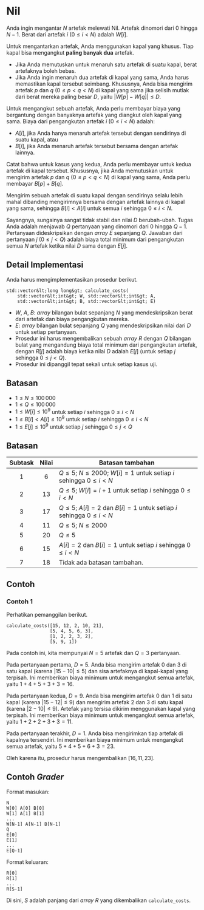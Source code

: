 # Nil

Anda ingin mengantar $N$ artefak melewati Nil.
Artefak dinomori dari $0$ hingga $N-1$.
Berat dari artefak $i$ ($0 \leq i < N$) adalah $W[i]$.

Untuk mengantarkan artefak, Anda menggunakan kapal yang khusus.
Tiap kapal bisa mengangkut **paling banyak dua** artefak.

* Jika Anda memutuskan untuk menaruh satu artefak di suatu kapal, berat artefaknya boleh bebas.
* Jika Anda ingin menaruh dua artefak di kapal yang sama, Anda harus memastikan kapal tersebut seimbang.
Khususnya, Anda bisa mengirim artefak $p$ dan $q$ ($0 \leq p < q < N$) di kapal yang sama jika selisih mutlak dari berat mereka paling besar $D$, yaitu $|W[p] - W[q]| \leq D$.

Untuk mengangkut sebuah artefak, Anda perlu membayar biaya yang bergantung dengan banyaknya artefak yang diangkut oleh kapal yang sama.
Biaya dari pengangkutan artefak $i$ ($0 \leq i < N$) adalah:

* $A[i]$, jika Anda hanya menaruh artefak tersebut dengan sendirinya di suatu kapal, atau
* $B[i]$, jika Anda menaruh artefak tersebut bersama dengan artefak lainnya.

Catat bahwa untuk kasus yang kedua, Anda perlu membayar untuk kedua artefak di kapal tersebut.
Khususnya, jika Anda memutuskan untuk mengirim artefak $p$ dan $q$ ($0 \leq p < q < N$) di kapal yang sama, Anda perlu membayar $B[p] + B[q]$.

Mengirim sebuah artefak di suatu kapal dengan sendirinya selalu lebih mahal dibanding mengirimnya bersama dengan artefak lainnya di kapal yang sama, sehingga $B[i] < A[i]$ untuk semua $i$ sehingga $0 \leq i < N$.

Sayangnya, sungainya sangat tidak stabil dan nilai $D$ berubah-ubah.
Tugas Anda adalah menjawab $Q$ pertanyaan yang dinomori dari $0$ hingga $Q-1$.
Pertanyaan dideskripsikan dengan *array* $E$ sepanjang $Q$.
Jawaban dari pertanyaan $j$ ($0 \leq j < Q$) adalah biaya total minimum dari pengangkutan semua $N$ artefak ketika nilai $D$ sama dengan $E[j]$.

## Detail Implementasi

Anda harus mengimplementasikan prosedur berikut.

```
std::vector&lt;long long&gt; calculate_costs(
    std::vector&lt;int&gt; W, std::vector&lt;int&gt; A, 
    std::vector&lt;int&gt; B, std::vector&lt;int&gt; E)
```

* $W$, $A$, $B$: *array* bilangan bulat sepanjang $N$ yang mendeskripsikan berat dari artefak dan biaya pengangkutan mereka.
* $E$: *array* bilangan bulat sepanjang $Q$ yang mendeskripsikan nilai dari $D$ untuk setiap pertanyaan.
* Prosedur ini harus mengembalikan sebuah *array* $R$ dengan $Q$ bilangan bulat yang mengandung biaya total minimum dari pengangkutan artefak, dengan $R[j]$ adalah biaya ketika nilai $D$ adalah $E[j]$ (untuk setiap $j$ sehingga $0 \leq j < Q$).
* Prosedur ini dipanggil tepat sekali untuk setiap kasus uji.

## Batasan

* $1 \leq N \leq 100\,000$
* $1 \leq Q \leq 100\,000$
* $1 \leq W[i] \leq 10^{9}$
   untuk setiap $i$ sehingga $0 \leq i < N$
* $1 \leq B[i] < A[i] \leq 10^{9}$
   untuk setiap $i$ sehingga $0 \leq i < N$
* $1 \leq E[j] \leq 10^{9}$
   untuk setiap $j$ sehingga $0 \leq j < Q$

## Batasan

| Subtask | Nilai  | Batasan tambahan |
| :-----: | :----: | ---------------------- |
| 1       | $6$    | $Q \leq 5$; $N \leq 2000$; $W[i] = 1$ untuk setiap $i$ sehingga $0 \leq i < N$
| 2       | $13$   | $Q \leq 5$; $W[i] = i+1$ untuk setiap $i$ sehingga $0 \leq i < N$
| 3       | $17$   | $Q \leq 5$; $A[i] = 2$ dan $B[i] = 1$ untuk setiap $i$ sehingga $0 \leq i < N$
| 4       | $11$   | $Q \leq 5$; $N \leq 2000$
| 5       | $20$   | $Q \leq 5$
| 6       | $15$   | $A[i] = 2$ dan $B[i] = 1$ untuk setiap $i$ sehingga $0 \leq i < N$
| 7       | $18$   | Tidak ada batasan tambahan.

## Contoh

### Contoh 1

Perhatikan pemanggilan berikut.

```
calculate_costs([15, 12, 2, 10, 21],
                [5, 4, 5, 6, 3],
                [1, 2, 2, 3, 2],
                [5, 9, 1])
```

Pada contoh ini, kita mempunyai $N = 5$ artefak dan $Q = 3$ pertanyaan.

Pada pertanyaan pertama, $D = 5$.
Anda bisa mengirim artefak $0$ dan $3$ di satu kapal (karena $|15 - 10| \leq 5$) dan sisa artefaknya di kapal-kapal yang terpisah.
Ini memberikan biaya minimum untuk mengangkut semua artefak, yaitu $1+4+5+3+3 = 16$.

Pada pertanyaan kedua, $D = 9$.
Anda bisa mengirim artefak $0$ dan $1$ di satu kapal (karena $|15 - 12| \leq 9$) dan mengirim artefak $2$ dan $3$ di satu kapal (karena $|2 - 10| \leq 9$).
Artefak yang tersisa dikirim menggunakan kapal yang terpisah.
Ini memberikan biaya minimum untuk mengangkut semua artefak, yaitu $1+2+2+3+3 = 11$.

Pada pertanyaan terakhir, $D = 1$. Anda bisa mengirimkan tiap artefak di kapalnya tersendiri.
Ini memberikan biaya minimum untuk mengangkut semua artefak, yaitu $5+4+5+6+3 = 23$.

Oleh karena itu, prosedur harus mengembalikan $[16, 11, 23]$.


## Contoh *Grader*

Format masukan:

```
N
W[0] A[0] B[0]
W[1] A[1] B[1]
...
W[N-1] A[N-1] B[N-1]
Q
E[0]
E[1]
...
E[Q-1]
```

Format keluaran:

```
R[0]
R[1]
...
R[S-1]
```

Di sini, $S$ adalah panjang dari *array* $R$ yang dikembalikan `calculate_costs`.

